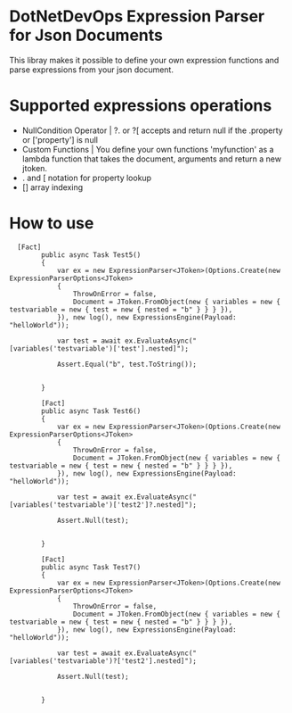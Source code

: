 # DotNetDevOps Expression Parser for Json Documents

This libray makes it possible to define your own expression functions and parse expressions from your json document.

# Supported expressions operations

* NullCondition Operator | ?. or ?[ accepts and return null if the .property or ['property'] is null
* Custom Functions | You define your own functions 'myfunction' as a lambda function that takes the document, arguments and return a new jtoken.
* . and [ notation for property lookup
* [] array indexing


# How to use

```
  [Fact]
        public async Task Test5()
        {
            var ex = new ExpressionParser<JToken>(Options.Create(new ExpressionParserOptions<JToken>
            {
                ThrowOnError = false,
                Document = JToken.FromObject(new { variables = new { testvariable = new { test = new { nested = "b" } } } }),
            }), new log(), new ExpressionsEngine(Payload: "helloWorld"));

            var test = await ex.EvaluateAsync("[variables('testvariable')['test'].nested]");

            Assert.Equal("b", test.ToString());


        }

        [Fact]
        public async Task Test6()
        {
            var ex = new ExpressionParser<JToken>(Options.Create(new ExpressionParserOptions<JToken>
            {
                ThrowOnError = false,
                Document = JToken.FromObject(new { variables = new { testvariable = new { test = new { nested = "b" } } } }),
            }), new log(), new ExpressionsEngine(Payload: "helloWorld"));

            var test = await ex.EvaluateAsync("[variables('testvariable')['test2']?.nested]");

            Assert.Null(test);


        }

        [Fact]
        public async Task Test7()
        {
            var ex = new ExpressionParser<JToken>(Options.Create(new ExpressionParserOptions<JToken>
            {
                ThrowOnError = false,
                Document = JToken.FromObject(new { variables = new { testvariable = new { test = new { nested = "b" } } } }),
            }), new log(), new ExpressionsEngine(Payload: "helloWorld"));

            var test = await ex.EvaluateAsync("[variables('testvariable')?['test2'].nested]");

            Assert.Null(test);


        }
```
